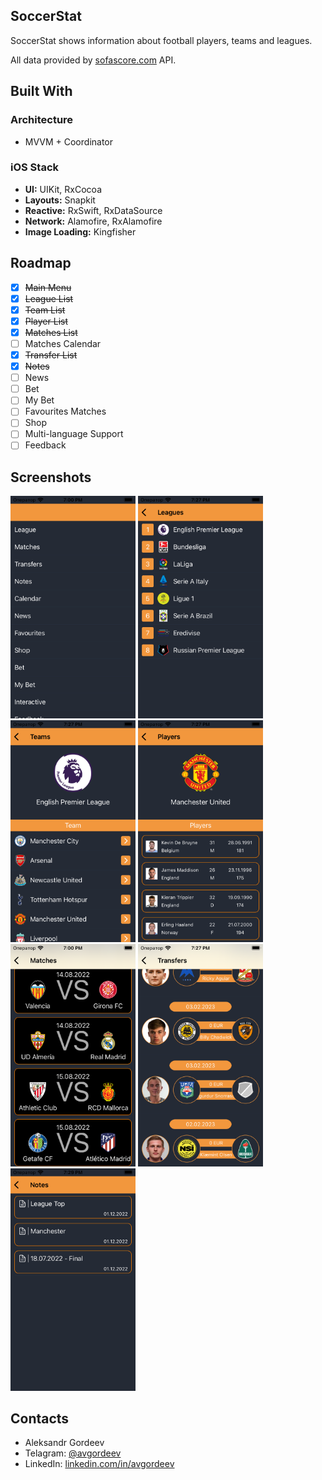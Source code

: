 ## SoccerStat

SoccerStat shows information about football players, teams and leagues. 

All data provided by [sofascore.com](https://www.sofascore.com/) API.
 

## Built With

### Architecture
- MVVM + Coordinator

### iOS Stack
- **UI:** UIKit, RxCocoa
- **Layouts:** Snapkit
- **Reactive:** RxSwift, RxDataSource
- **Network:** Alamofire, RxAlamofire
- **Image Loading:** Kingfisher

## Roadmap

- [x] ~~Main Menu~~
- [x] ~~League List~~
- [x] ~~Team List~~
- [x] ~~Player List~~
- [x] ~~Matches List~~
- [ ] Matches Calendar
- [x] ~~Transfer List~~
- [x] ~~Notes~~
- [ ] News
- [ ] Bet
- [ ] My Bet
- [ ] Favourites Matches
- [ ] Shop
- [ ] Multi-language Support
- [ ] Feedback

## Screenshots

<div>
<img src="/ScreenShots/Menu.png" alt="Menu" width="200"/>
<img src="/ScreenShots/Leagues.png" alt="Leagues" width="200"/>
<img src="/ScreenShots/Teams.png" alt="Teams" width="200"/>
<img src="/ScreenShots/Players.png" alt="Players" width="200"/>
<img src="/ScreenShots/Matches.png" alt="Matches" width="200"/>
<img src="/ScreenShots/Transfers.png" alt="Transfers" width="200"/>
<img src="/ScreenShots/Notes.png" alt="Notes" width="200"/>
</div>

## Contacts

- Aleksandr Gordeev
- Telagram: [@avgordeev](t.me/avgordeev) 
- LinkedIn: [linkedin.com/in/avgordeev](https://www.linkedin.com/in/avgordeev/)
